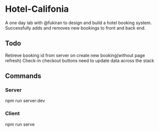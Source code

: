 # Hotel-Califonia

A one day lab with @fukiran to design and build a hotel booking system.
Successfully adds and removes new bookings to front and back end.

## Todo
Retireve booking id from server on create new booking(without page refresh)
Check-in checkout buttons need to update data across the stack

## Commands
### Server
npm run server:dev
### Client
npm run serve
